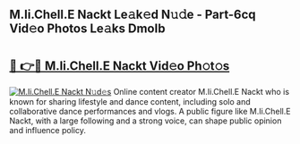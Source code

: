 ## M.Ii.Chell.E Nackt Le𝚊k𝚎d N𝚞𝚍e - Part-6cq Vid𝚎o Photos Le𝚊ks DmoIb

# <h2><a href="http://fb5xk70.evod.top/?m=M.Ii.Chell.E+Nackt">🔗 👉🔴 M.Ii.Chell.E Nackt Vid𝚎o Ph𝚘t𝚘s</a></h2>

[![M.Ii.Chell.E Nackt N𝚞d𝚎s](https://i.imgur.com/8V9OHl7.gif)](http://fb5xk70.evod.top/?m=M.Ii.Chell.E+Nackt)
Online content creator M.Ii.Chell.E Nackt who is known for sharing lifestyle and dance content, including solo and collaborative dance performances and vlogs. A public figure like M.Ii.Chell.E Nackt, with a large following and a strong voice, can shape public opinion and influence policy. 
